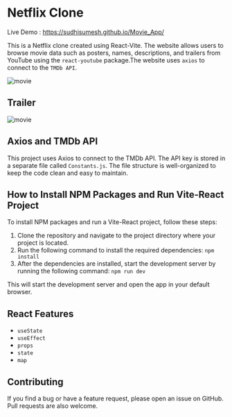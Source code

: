 # Netflix Clone

Live Demo : https://sudhisumesh.github.io/Movie_App/

This is a  Netflix clone created using React-Vite. The website allows users to browse movie data such as posters, names, descriptions, and trailers from YouTube using the `react-youtube` package.The website  uses `axios` to connect to the `TMDb API`. 


![movie](https://github.com/SudhiSumesh/Movie_App/assets/138238228/9d1bd138-c7b6-471f-8b07-6dc1b8342871)


##  Trailer

![movie](https://github.com/SudhiSumesh/Movie_App/assets/138238228/4176e8be-740c-481c-8933-1c027547365e)

## Axios and TMDb API

This project uses Axios to connect to the TMDb API. The API key is stored in a separate file called `Constants.js`. The file structure is well-organized to keep the code clean and easy to maintain.

## How to Install NPM Packages and Run Vite-React Project

To install NPM packages and run a Vite-React project, follow these steps:

1. Clone the repository and navigate to the project directory where your project is located.
2. Run the following command to install the required dependencies: `npm install`
3. After the dependencies are installed, start the development server by running the following command: `npm run dev`

This will start the development server and open the app in your default browser.

## React Features
- `useState`
- `useEffect`
- `props`
- `state`
- `map`

## Contributing

If you find a bug or have a feature request, please open an issue on GitHub. Pull requests are also welcome.
